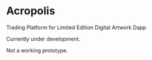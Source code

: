 # Acropolis
Trading Platform for Limited Edition Digital Artwork Dapp

Currently under development.

Not a working prototype.
